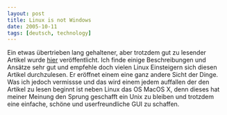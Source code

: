 ```yaml
---
layout: post
title: Linux is not Windows
date: 2005-10-11
tags: [deutsch, technology]
---
```


Ein etwas übertrieben lang gehaltener, aber trotzdem gut zu lesender Artikel wurde [hier](http://linux.oneandoneis2.org/LNW.htm) veröffentlicht.
Ich finde einige Beschreibungen und Ansätze sehr gut und empfehle doch vielen Linux Einsteigern sich diesen Artikel durchzulesen. Er eröffnet einem eine ganz andere Sicht der Dinge.
Was ich jedoch vermissse und das wird einem jedem auffallen der den Artikel zu lesen beginnt ist neben Linux das OS MacOS X, denn dieses hat meiner Meinung den Sprung geschafft ein Unix zu bleiben und trotzdem eine einfache, schöne und userfreundliche GUI zu schaffen.